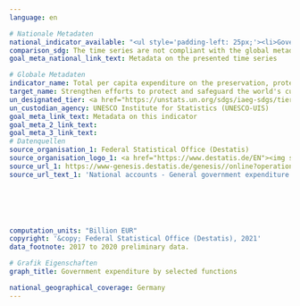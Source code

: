 ```yaml
---
language: en    

# Nationale Metadaten    
national_indicator_available: "<ul style='padding-left: 25px;'><li>Government expenditure on protection of biodiversity and landscape (COFOG division 5.4)</li> <li> Government expenditure on cultural services (COFOG division 8.2)</li></ul>"    
comparison_sdg: The time series are not compliant with the global metadata, but provide additional information.    
goal_meta_national_link_text: Metadata on the presented time series    

# Globale Metadaten    
indicator_name: Total per capita expenditure on the preservation, protection and conservation of all cultural and natural heritage, by source of funding (public, private), type of heritage (cultural, natural) and level of government (national, regional, and local/ municipal)    
target_name: Strengthen efforts to protect and safeguard the world's cultural and natural heritage    
un_designated_tier: <a href="https://unstats.un.org/sdgs/iaeg-sdgs/tier-classification/" title="Click here for more information on the UN tier classification."  target="_blank">Tier II</a>    
un_custodian_agency: UNESCO Institute for Statistics (UNESCO-UIS)    
goal_meta_link_text: Metadata on this indicator    
goal_meta_2_link_text:     
goal_meta_3_link_text:         
# Datenquellen
source_organisation_1: Federal Statistical Office (Destatis)
source_organisation_logo_1: <a href="https://www.destatis.de/EN"><img src="https://g205sdgs.github.io/sdg-indicators/public/OrgImgEn/destatis.png" alt="Logo destatis" style="height:60px; width:148px"/></a>
source_url_1: https://www-genesis.destatis.de/genesis//online?operation=table&code=81000-0138&bypass=true&language=en
source_url_text_1: 'National accounts - General government expenditure: functions of government (COFOG) – GENESIS online 81000-0138'





    
computation_units: "Billion EUR"    
copyright: '&copy; Federal Statistical Office (Destatis), 2021'    
data_footnote: 2017 to 2020 preliminary data.    

# Grafik Eigenschaften    
graph_title: Government expenditure by selected functions    

national_geographical_coverage: Germany    
---
```


<span></span>